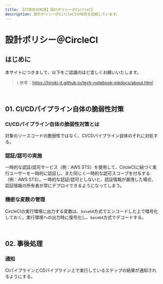 ```yaml
---
title: 【IT技術の知見】設計ポリシー＠CircleCI
description: 設計ポリシー＠CircleCIの知見を記録しています。
---
```


# 設計ポリシー＠CircleCI

## はじめに

本サイトにつきまして、以下をご認識のほど宜しくお願いいたします。

> ℹ️ 参考：https://hiroki-it.github.io/tech-notebook-mkdocs/about.html

<br>

## 01. CI/CDパイプライン自体の脆弱性対策

### CI/CDパイプライン自体の脆弱性対策とは

対象のソースコードの脆弱性ではなく、CI/CDパイプライン自体のそれに対処する。

### 認証/認可の実施

一時的な認証/認可サービス（例：AWS STS）を使用して、CircleCIに紐づく実行ユーザーを一時的に認証し、また同じく一時的な認可スコープを付与する（例：AWS STS）。一時的な認証/認可としないと、認証情報が漏洩した場合、認証情報の所有者が常にデプロイできるようになってしまう。

### 機密な変数の管理

CircleCIの実行環境に出力する変数は、```base64```方式でエンコードした上で暗号化しておく。実行環境への出力時に復号化し、```base64```方式でデコードする。

<br>

## 02. 事後処理

### 通知

CIパイプラインとCDパイプライン上で実行しているステップの結果が通知されるようにする。

<br>



